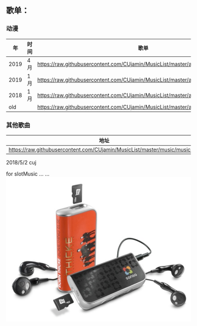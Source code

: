 ## 歌单：

### 动漫

年 |时间|歌单 
---|---|--
2019 | 4月|https://raw.githubusercontent.com/CUjamin/MusicList/master/anime/2019/2019q2.md
2019 | 1月|https://raw.githubusercontent.com/CUjamin/MusicList/master/anime/2019/2019q1.md
2018 | 1月|https://raw.githubusercontent.com/CUjamin/MusicList/master/anime/2018/2018q1.md
old	 |    |https://raw.githubusercontent.com/CUjamin/MusicList/master/anime/old/old.md


### 其他歌曲
地址| 
---|
https://raw.githubusercontent.com/CUjamin/MusicList/master/music/music.md | 





2018/5/2 cuj 

for slotMusic ... ...
![image](https://raw.githubusercontent.com/CUjamin/MusicList/master/picture/slotMusic.png)